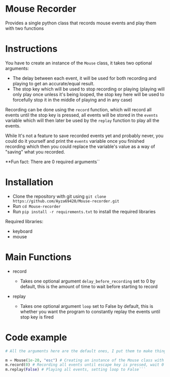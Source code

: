 # Mouse Recorder

Provides a single python class that records mouse events and play them with two functions

# Instructions

You have to create an instance of the ``Mouse`` class, it takes two optional arguments:
  - The delay between each event, it will be used for both recording and playing to get an accurate/equal result.
  - The stop key which will be used to stop recording or playing (playing will only play once unless it's being looped, the stop key here will be used to forcefully stop it in the middle of playing and in any case)

Recording can be done using the ``record`` function, which will record all events until the stop key is pressed, all events will be stored in the ``events`` variable which will then later be used by the ``replay`` function to play all the events.

While It's not a feature to save recorded events yet and probably never, you could do it yourself and print the ``events`` variable once you finished recording which then you could replace the variable's value as a way of "saving" what you recorded.

**Fun fact: There are 0 required arguments``

# Installation

- Clone the repository with git using ``git clone https://github.com/Ayza69420/Mouse-recorder.git``
- Run ``cd Mouse-recorder``
- Run ``pip install -r requirements.txt`` to install the required libraries

Required libraries:
  - keyboard
  - mouse

# Main Functions

- record
  - Takes one optional argument `delay_before_recording` set to 0 by default, this is the amount of time to wait before starting to record

- replay
  - Takes one optional argument `loop` set to False by default, this is whether you want the program to constantly replay the events until stop key is fired

# Code example

```py
# All the arguments here are the default ones, I put them to make things clear

m = Mouse(1e-20, "esc") # Creating an instance of the Mouse class with a 1e-20 event delay and escape stop key
m.record(0) # Recording all events until escape key is pressed, wait 0 seconds before starting
m.replay(False) # Playing all events, setting loop to False```
